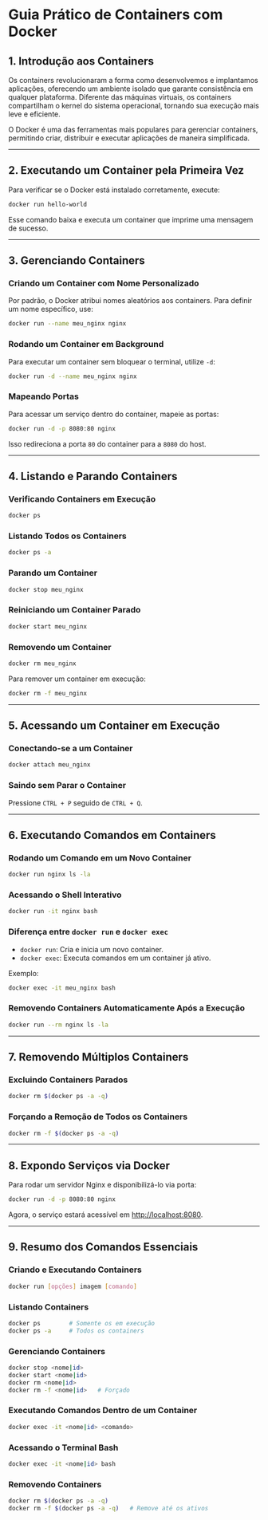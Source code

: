 # Guia Prático de Containers com Docker

## 1. Introdução aos Containers

Os containers revolucionaram a forma como desenvolvemos e implantamos aplicações, oferecendo um ambiente isolado que garante consistência em qualquer plataforma. Diferente das máquinas virtuais, os containers compartilham o kernel do sistema operacional, tornando sua execução mais leve e eficiente.

O Docker é uma das ferramentas mais populares para gerenciar containers, permitindo criar, distribuir e executar aplicações de maneira simplificada.

---

## 2. Executando um Container pela Primeira Vez

Para verificar se o Docker está instalado corretamente, execute:

```sh
docker run hello-world
```

Esse comando baixa e executa um container que imprime uma mensagem de sucesso.

---

## 3. Gerenciando Containers

### Criando um Container com Nome Personalizado
Por padrão, o Docker atribui nomes aleatórios aos containers. Para definir um nome específico, use:

```sh
docker run --name meu_nginx nginx
```

### Rodando um Container em Background
Para executar um container sem bloquear o terminal, utilize `-d`:

```sh
docker run -d --name meu_nginx nginx
```

### Mapeando Portas
Para acessar um serviço dentro do container, mapeie as portas:

```sh
docker run -d -p 8080:80 nginx
```

Isso redireciona a porta `80` do container para a `8080` do host.

---

## 4. Listando e Parando Containers

### Verificando Containers em Execução
```sh
docker ps
```

### Listando Todos os Containers
```sh
docker ps -a
```

### Parando um Container
```sh
docker stop meu_nginx
```

### Reiniciando um Container Parado
```sh
docker start meu_nginx
```

### Removendo um Container
```sh
docker rm meu_nginx
```

Para remover um container em execução:
```sh
docker rm -f meu_nginx
```

---

## 5. Acessando um Container em Execução

### Conectando-se a um Container
```sh
docker attach meu_nginx
```

### Saindo sem Parar o Container
Pressione `CTRL + P` seguido de `CTRL + Q`.

---

## 6. Executando Comandos em Containers

### Rodando um Comando em um Novo Container
```sh
docker run nginx ls -la
```

### Acessando o Shell Interativo
```sh
docker run -it nginx bash
```

### Diferença entre `docker run` e `docker exec`
- `docker run`: Cria e inicia um novo container.
- `docker exec`: Executa comandos em um container já ativo.

Exemplo:
```sh
docker exec -it meu_nginx bash
```

### Removendo Containers Automaticamente Após a Execução
```sh
docker run --rm nginx ls -la
```

---

## 7. Removendo Múltiplos Containers

### Excluindo Containers Parados
```sh
docker rm $(docker ps -a -q)
```

### Forçando a Remoção de Todos os Containers
```sh
docker rm -f $(docker ps -a -q)
```

---

## 8. Expondo Serviços via Docker

Para rodar um servidor Nginx e disponibilizá-lo via porta:
```sh
docker run -d -p 8080:80 nginx
```

Agora, o serviço estará acessível em [http://localhost:8080](http://localhost:8080).

---

## 9. Resumo dos Comandos Essenciais

### Criando e Executando Containers
```sh
docker run [opções] imagem [comando]
```

### Listando Containers
```sh
docker ps        # Somente os em execução
docker ps -a     # Todos os containers
```

### Gerenciando Containers
```sh
docker stop <nome|id>
docker start <nome|id>
docker rm <nome|id>
docker rm -f <nome|id>   # Forçado
```

### Executando Comandos Dentro de um Container
```sh
docker exec -it <nome|id> <comando>
```

### Acessando o Terminal Bash
```sh
docker exec -it <nome|id> bash
```

### Removendo Containers
```sh
docker rm $(docker ps -a -q)
docker rm -f $(docker ps -a -q)   # Remove até os ativos
```
